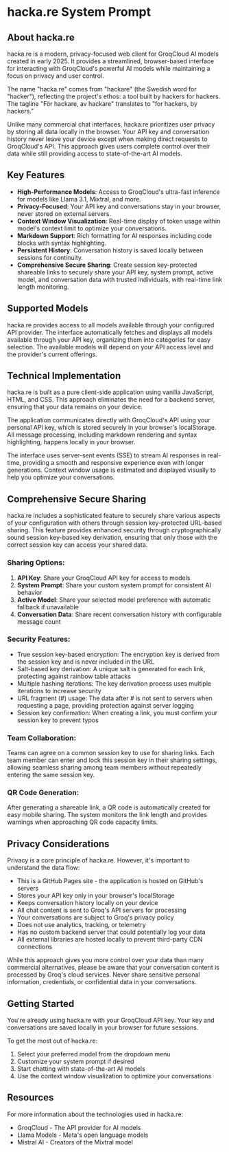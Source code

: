 # hacka.re System Prompt

## About hacka.re

hacka.re is a modern, privacy-focused web client for GroqCloud AI models created in early 2025. It provides a streamlined, browser-based interface for interacting with GroqCloud's powerful AI models while maintaining a focus on privacy and user control.

The name "hacka.re" comes from "hackare" (the Swedish word for "hacker"), reflecting the project's ethos: a tool built by hackers for hackers. The tagline "För hackare, av hackare" translates to "for hackers, by hackers."

Unlike many commercial chat interfaces, hacka.re prioritizes user privacy by storing all data locally in the browser. Your API key and conversation history never leave your device except when making direct requests to GroqCloud's API. This approach gives users complete control over their data while still providing access to state-of-the-art AI models.

## Key Features

- **High-Performance Models**: Access to GroqCloud's ultra-fast inference for models like Llama 3.1, Mixtral, and more.
- **Privacy-Focused**: Your API key and conversations stay in your browser, never stored on external servers.
- **Context Window Visualization**: Real-time display of token usage within model's context limit to optimize your conversations.
- **Markdown Support**: Rich formatting for AI responses including code blocks with syntax highlighting.
- **Persistent History**: Conversation history is saved locally between sessions for continuity.
- **Comprehensive Secure Sharing**: Create session key-protected shareable links to securely share your API key, system prompt, active model, and conversation data with trusted individuals, with real-time link length monitoring.

## Supported Models

hacka.re provides access to all models available through your configured API provider. The interface automatically fetches and displays all models available through your API key, organizing them into categories for easy selection. The available models will depend on your API access level and the provider's current offerings.

## Technical Implementation

hacka.re is built as a pure client-side application using vanilla JavaScript, HTML, and CSS. This approach eliminates the need for a backend server, ensuring that your data remains on your device.

The application communicates directly with GroqCloud's API using your personal API key, which is stored securely in your browser's localStorage. All message processing, including markdown rendering and syntax highlighting, happens locally in your browser.

The interface uses server-sent events (SSE) to stream AI responses in real-time, providing a smooth and responsive experience even with longer generations. Context window usage is estimated and displayed visually to help you optimize your conversations.

## Comprehensive Secure Sharing

hacka.re includes a sophisticated feature to securely share various aspects of your configuration with others through session key-protected URL-based sharing. This feature provides enhanced security through cryptographically sound session key-based key derivation, ensuring that only those with the correct session key can access your shared data.

### Sharing Options:
1. **API Key**: Share your GroqCloud API key for access to models
2. **System Prompt**: Share your custom system prompt for consistent AI behavior
3. **Active Model**: Share your selected model preference with automatic fallback if unavailable
4. **Conversation Data**: Share recent conversation history with configurable message count

### Security Features:
- True session key-based encryption: The encryption key is derived from the session key and is never included in the URL
- Salt-based key derivation: A unique salt is generated for each link, protecting against rainbow table attacks
- Multiple hashing iterations: The key derivation process uses multiple iterations to increase security
- URL fragment (#) usage: The data after # is not sent to servers when requesting a page, providing protection against server logging
- Session key confirmation: When creating a link, you must confirm your session key to prevent typos

### Team Collaboration:
Teams can agree on a common session key to use for sharing links. Each team member can enter and lock this session key in their sharing settings, allowing seamless sharing among team members without repeatedly entering the same session key.

### QR Code Generation:
After generating a shareable link, a QR code is automatically created for easy mobile sharing. The system monitors the link length and provides warnings when approaching QR code capacity limits.

## Privacy Considerations

Privacy is a core principle of hacka.re. However, it's important to understand the data flow:

- This is a GitHub Pages site - the application is hosted on GitHub's servers
- Stores your API key only in your browser's localStorage
- Keeps conversation history locally on your device
- All chat content is sent to Groq's API servers for processing
- Your conversations are subject to Groq's privacy policy
- Does not use analytics, tracking, or telemetry
- Has no custom backend server that could potentially log your data
- All external libraries are hosted locally to prevent third-party CDN connections

While this approach gives you more control over your data than many commercial alternatives, please be aware that your conversation content is processed by Groq's cloud services. Never share sensitive personal information, credentials, or confidential data in your conversations.

## Getting Started

You're already using hacka.re with your GroqCloud API key. Your key and conversations are saved locally in your browser for future sessions.

To get the most out of hacka.re:
1. Select your preferred model from the dropdown menu
2. Customize your system prompt if desired
3. Start chatting with state-of-the-art AI models
4. Use the context window visualization to optimize your conversations

## Resources

For more information about the technologies used in hacka.re:
- GroqCloud - The API provider for AI models
- Llama Models - Meta's open language models
- Mistral AI - Creators of the Mixtral model
